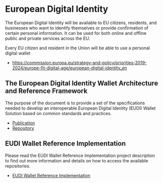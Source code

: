 # European Digital Identity

The European Digital Identity will be available to EU citizens, residents, and businesses who want to identify themselves or provide confirmation of certain personal information. It can be used for both online and offline public and private services across the EU.

Every EU citizen and resident in the Union will be able to use a personal digital wallet

* https://commission.europa.eu/strategy-and-policy/priorities-2019-2024/europe-fit-digital-age/european-digital-identity_en


## The European Digital Identity Wallet Architecture and Reference Framework
The purpose of the document is to provide a set of the specifications needed to develop an interoperable European Digital Identity (EUDI) Wallet Solution based on common standards and practices.

* [Publication](https://digital-strategy.ec.europa.eu/en/library/european-digital-identity-wallet-architecture-and-reference-framework) 
* [Repository](https://github.com/eu-digital-identity-wallet/architecture-and-reference-framework)


## EUDI Wallet Reference Implementation

Please read the EUDI Wallet Reference Implementation project description to find out more information and details on how to access the available repositories.

* [EUDI Wallet Reference Implementation](./EUDIW_REFERENCE_IMPLEMENTATION.md)
